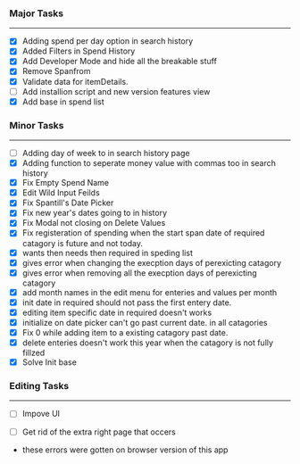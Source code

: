 ### Major Tasks
---
- [X] Adding spend per day option in search history
- [X] Added Filters in Spend History
- [X] Add Developer Mode and hide all the breakable stuff
- [X] Remove Spanfrom
- [X] Validate data for itemDetails.
- [ ] Add installion script and new version features view
- [X] Add base in spend list  

### Minor Tasks
---
- [ ] Adding day of week to in search history page
- [X] Adding function to seperate money value with commas too in search history
- [X] Fix Empty Spend Name
- [X] Edit Wild Input Feilds
- [X] Fix Spantill's Date Picker
- [X] Fix new year's dates going to in history
- [X] Fix Modal not closing on Delete Values
- [X] Fix registeration of spending when the start span date of required catagory is future and not today.
- [X] wants then needs then required in speding list
- [X] gives error when changing the execption days of perexicting catagory
- [X] gives error when removing all the execption days of perexicting catagory
- [X] add month names in the edit menu for enteries and values per month
- [X] init date in required should not pass the first entery date.
- [X] editing item specific date in required doesn't works
- [X] initialize on date picker can't go past current date. in all catagories
- [X] Fix 0 while adding item to a existing catagory past date.
- [X] delete enteries doesn't work this year when the catagory is not fully fillzed
- [X] Solve Init base

### Editing Tasks
---
- [ ] Impove UI
- [ ] Get rid of the extra right page that occers


- these errors were gotten on browser version of this app
